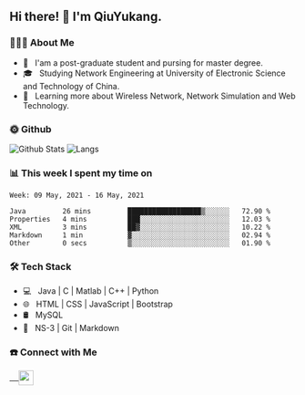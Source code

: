 <h2> Hi there! 👋 I'm QiuYukang.</h2>

<h3> 👨🏻‍💻 About Me </h3>

- 💼 &nbsp; I'am a post-graduate student and pursing for master degree.
- 🎓 &nbsp; Studying Network Engineering at University of Electronic Science and Technology of China.
- 🌱 &nbsp; Learning more about Wireless Network, Network Simulation and Web Technology.

<h3> 🌞 Github</h3>

![Github Stats](https://github-readme-stats-beta-lovat.vercel.app/api?username=QiuYukang&count_private=true&show_icons=true&hide=stars)
![Langs](https://github-readme-stats-beta-lovat.vercel.app/api/top-langs/?username=QiuYukang&count_private=true&layout=compact)

<h3> 📊 This week I spent my time on</h3>

<!--START_SECTION:waka-->
```text
Week: 09 May, 2021 - 16 May, 2021

Java         26 mins         ██████████████████▒░░░░░░   72.90 % 
Properties   4 mins          ███░░░░░░░░░░░░░░░░░░░░░░   12.03 % 
XML          3 mins          ██▓░░░░░░░░░░░░░░░░░░░░░░   10.22 % 
Markdown     1 min           ▓░░░░░░░░░░░░░░░░░░░░░░░░   02.94 % 
Other        0 secs          ▒░░░░░░░░░░░░░░░░░░░░░░░░   01.90 % 
```
<!--END_SECTION:waka-->

<h3>🛠 Tech Stack</h3>

- 💻 &nbsp; Java | C | Matlab | C++ | Python
- 🌐 &nbsp; HTML | CSS | JavaScript | Bootstrap
- 🛢  &nbsp; MySQL
- 🔧 &nbsp; NS-3 | Git | Markdown

<h3> ☎️ Connect with Me </h3>

<a href="mailto:b612n@qq.com">
   &nbsp;  &nbsp;
  <img align="center" width="26px" src="https://github.com/TheDudeThatCode/TheDudeThatCode/blob/master/Assets/Gmail.svg" />
</a>
